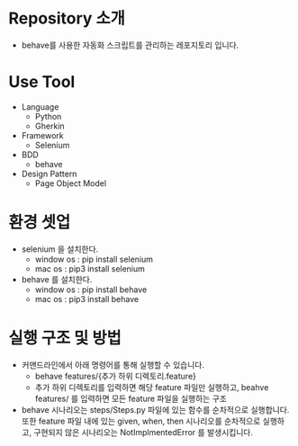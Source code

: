 # Repository 소개
- behave를 사용한 자동화 스크립트를 관리하는 레포지토리 입니다.

# Use Tool
- Language
  - Python
  - Gherkin
- Framework
  - Selenium
- BDD
  - behave
- Design Pattern
  - Page Object Model

# 환경 셋업
- selenium 을 설치한다.
  - window os : pip install selenium
  - mac os : pip3 install selenium
- behave 를 설치한다.
  - window os : pip install behave
  - mac os : pip3 install behave
    
# 실행 구조 및 방법
- 커맨드라인에서 아래 명령어를 통해 실행할 수 있습니다.
  - behave features/{추가 하위 디렉토리.feature}
  - 추가 하위 디렉토리를 입력하면 해당 feature 파일만 실행하고, beahve features/ 를 입력하면 모든 feature 파일을 실행하는 구조
- behave 시나리오는 steps/Steps.py 파일에 있는 함수를 순차적으로 실행합니다. 또한 feature 파일 내에 있는 given, when, then 시나리오를 순차적으로 실행하고, 구현되지 않은 시나리오는 NotImplmentedError 를 발생시킵니다.

